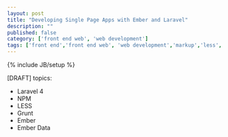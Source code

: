```yaml
---
layout: post
title: "Developing Single Page Apps with Ember and Laravel"
description: ""
published: false
category: ['front end web', 'web development']
tags: ['front end','front end web', 'web development','markup','less','emberjs','laravel','single page apps']
---
```


{% include JB/setup %}

[DRAFT]
topics: 
- Laravel 4
- NPM
- LESS
- Grunt
- Ember
- Ember Data